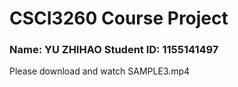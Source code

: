 # CSCI3260 Course Project
### Name: YU ZHIHAO Student ID: 1155141497
Please download and watch SAMPLE3.mp4

